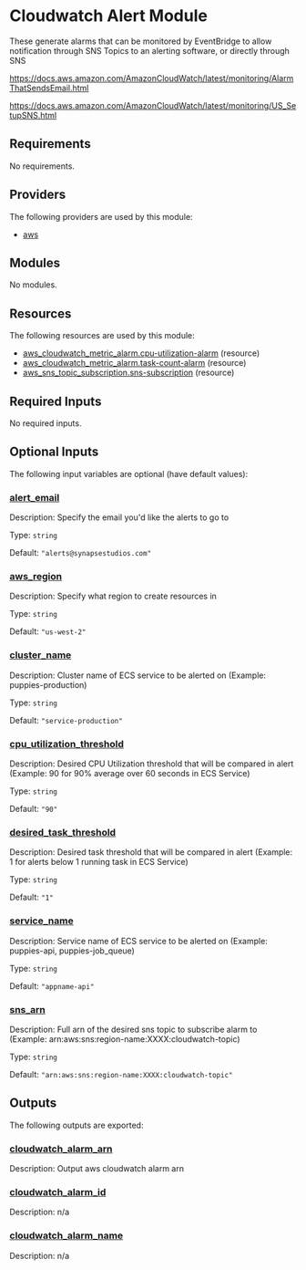 # Cloudwatch Alert Module

These generate alarms that can be monitored by EventBridge to allow notification through SNS Topics to an alerting software, or directly through SNS

https://docs.aws.amazon.com/AmazonCloudWatch/latest/monitoring/AlarmThatSendsEmail.html

https://docs.aws.amazon.com/AmazonCloudWatch/latest/monitoring/US_SetupSNS.html

## Requirements

No requirements.

## Providers

The following providers are used by this module:

- <a name="provider_aws"></a> [aws](#provider\_aws)

## Modules

No modules.

## Resources

The following resources are used by this module:

- [aws_cloudwatch_metric_alarm.cpu-utilization-alarm](https://registry.terraform.io/providers/hashicorp/aws/latest/docs/resources/cloudwatch_metric_alarm) (resource)
- [aws_cloudwatch_metric_alarm.task-count-alarm](https://registry.terraform.io/providers/hashicorp/aws/latest/docs/resources/cloudwatch_metric_alarm) (resource)
- [aws_sns_topic_subscription.sns-subscription](https://registry.terraform.io/providers/hashicorp/aws/latest/docs/resources/sns_topic_subscription) (resource)

## Required Inputs

No required inputs.

## Optional Inputs

The following input variables are optional (have default values):

### <a name="input_alert_email"></a> [alert\_email](#input\_alert\_email)

Description: Specify the email you'd like the alerts to go to

Type: `string`

Default: `"alerts@synapsestudios.com"`

### <a name="input_aws_region"></a> [aws\_region](#input\_aws\_region)

Description: Specify what region to create resources in

Type: `string`

Default: `"us-west-2"`

### <a name="input_cluster_name"></a> [cluster\_name](#input\_cluster\_name)

Description: Cluster name of ECS service to be alerted on (Example: puppies-production)

Type: `string`

Default: `"service-production"`

### <a name="input_cpu_utilization_threshold"></a> [cpu\_utilization\_threshold](#input\_cpu\_utilization\_threshold)

Description: Desired CPU Utilization threshold that will be compared in alert (Example: 90 for 90% average over 60 seconds in ECS Service)

Type: `string`

Default: `"90"`

### <a name="input_desired_task_threshold"></a> [desired\_task\_threshold](#input\_desired\_task\_threshold)

Description: Desired task threshold that will be compared in alert (Example: 1 for alerts below 1 running task in ECS Service)

Type: `string`

Default: `"1"`

### <a name="input_service_name"></a> [service\_name](#input\_service\_name)

Description: Service name of ECS service to be alerted on (Example: puppies-api, puppies-job\_queue)

Type: `string`

Default: `"appname-api"`

### <a name="input_sns_arn"></a> [sns\_arn](#input\_sns\_arn)

Description: Full arn of the desired sns topic to subscribe alarm to (Example: arn:aws:sns:region-name:XXXX:cloudwatch-topic)

Type: `string`

Default: `"arn:aws:sns:region-name:XXXX:cloudwatch-topic"`

## Outputs

The following outputs are exported:

### <a name="output_cloudwatch_alarm_arn"></a> [cloudwatch\_alarm\_arn](#output\_cloudwatch\_alarm\_arn)

Description: Output aws cloudwatch alarm arn

### <a name="output_cloudwatch_alarm_id"></a> [cloudwatch\_alarm\_id](#output\_cloudwatch\_alarm\_id)

Description: n/a

### <a name="output_cloudwatch_alarm_name"></a> [cloudwatch\_alarm\_name](#output\_cloudwatch\_alarm\_name)

Description: n/a
